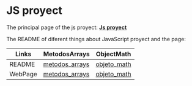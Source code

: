 # JS proyect

The principal page of the js proyect: **[Js proyect](https://github.marcoj18.github.io/JS.github.io/)**

The README of diferent things about JavaScript proyect and the page:

| Links | MetodosArrays | ObjectMath |
|-------|---------------|------------|
|README |[metodos_arrays](https://github.com/MarcoJ18/JS.github.io/tree/main/metodos_arrays)|[objeto_math](https://github.com/MarcoJ18/JS.github.io/tree/main/objeto_math)|
|WebPage|[metodos_arrays](https://marcoj18.github.io/JS.github.io/metodos_arrays/metodos_arrays.html)|[objeto_math](https://marcoj18.github.io/JS.github.io/metodos_arrays/objeto_math.html)|


